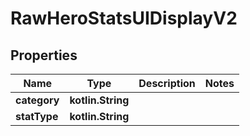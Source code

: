 
# RawHeroStatsUIDisplayV2

## Properties
Name | Type | Description | Notes
------------ | ------------- | ------------- | -------------
**category** | **kotlin.String** |  | 
**statType** | **kotlin.String** |  | 




